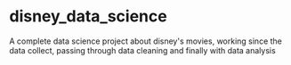 # disney_data_science
A complete data science project about disney's movies, working since the data collect, passing through data cleaning and finally with data analysis
